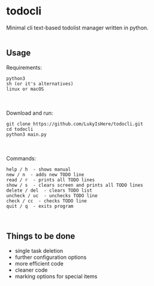 # todocli
Minimal cli text-based todolist manager written in python.<br/>
<br/>
## Usage
Requirements:
```
python3
sh (or it's alternatives)
linux or macOS
```
<br/> <br/>
Download and run:
```
git clone https://github.com/LukyIsHere/todocli.git
cd todocli
python3 main.py
```
<br/><br/>
Commands:
```
help / h  - shows manual
new / n  - adds new TODO line
read / r  - prints all TODO lines
show / s  - clears screen and prints all TODO lines
delete / del  - clears TODO list
uncheck / uc  - unchecks TODO line
check / cc  - checks TODO line
quit / q  - exits program
```
<br>


## Things to be done
* single task deletion
* further configuration options
* more efficient code
* cleaner code
* marking options for special items
